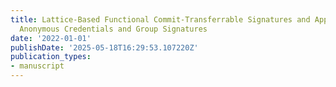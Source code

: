 ```yaml
---
title: Lattice-Based Functional Commit-Transferrable Signatures and Applications to
  Anonymous Credentials and Group Signatures
date: '2022-01-01'
publishDate: '2025-05-18T16:29:53.107220Z'
publication_types:
- manuscript
---
```

